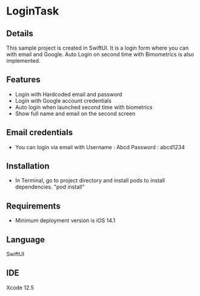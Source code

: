 # LoginTask

## Details
This sample project is created in SwiftUI. It is a login form where you can with email and Google. Auto Login on second time with Bimometrics is also implemented.

## Features
* Login with Hardcoded email and password
* Login with Google account credentials
* Auto login when launched second time with biometrics
* Show full name and email on the second screen

## Email credentials
* You can login via email with
Username : Abcd
Password : abcd1234

## Installation
* In Terminal, go to project directory and install pods to install dependencies.
  "pod install"
  
## Requirements
* Minimum deployment version is iOS 14.1

## Language
SwiftUI

## IDE
Xcode 12.5
